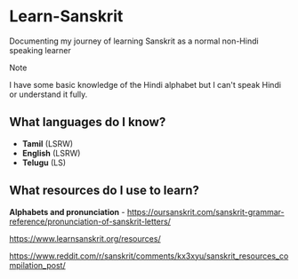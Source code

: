 # Learn-Sanskrit
Documenting my journey of learning Sanskrit as a normal non-Hindi speaking learner

> [!Note]
> I have some basic knowledge of the Hindi alphabet but I can't speak Hindi or understand it fully.

## What languages do I know?
- **Tamil** (LSRW)
- **English** (LSRW)
- **Telugu** (LS)

## What resources do I use to learn?
**Alphabets and pronunciation** - https://oursanskrit.com/sanskrit-grammar-reference/pronunciation-of-sanskrit-letters/

https://www.learnsanskrit.org/resources/

https://www.reddit.com/r/sanskrit/comments/kx3xyu/sanskrit_resources_compilation_post/
